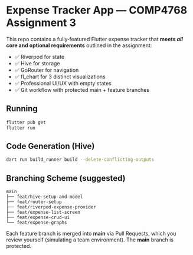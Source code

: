 # Expense Tracker App — COMP4768 Assignment 3

This repo contains a fully‑featured Flutter expense tracker that **meets *all* core and optional requirements** outlined in the assignment:

- ✅ Riverpod for state
- ✅ Hive for storage
- ✅ GoRouter for navigation
- ✅ fl_chart for 3 distinct visualizations
- ✅ Professional UI/UX with empty states
- ✅ Git workflow with protected main + feature branches

## Running

```bash
flutter pub get
flutter run
```

## Code Generation (Hive)

```bash
dart run build_runner build --delete-conflicting-outputs
```

## Branching Scheme (suggested)

```text
main
├── feat/hive-setup-and-model
├── feat/router-setup
├── feat/riverpod-expense-provider
├── feat/expense-list-screen
├── feat/expense-crud-ui
└── feat/expense-graphs
```
Each feature branch is merged into **main** via Pull Requests, which you review yourself (simulating a team environment). The **main** branch is protected.
